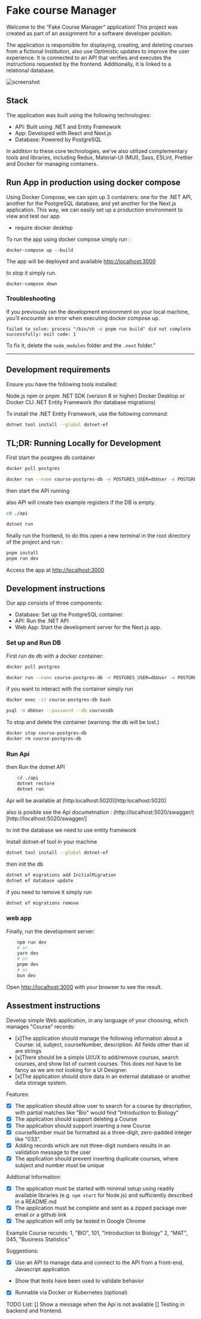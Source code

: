 # Fake course Manager

Welcome to the “Fake Course Manager” application! This project was created as part of an assignment for a software developer position.

The application is responsible for displaying, creating, and deleting courses from a fictional Institution, also use Optimistic updates to improve the user experience. It is connected to an API that verifies and executes the instructions requested by the frontend. Additionally, it is linked to a relational database.

![screenshot](./docs/image.png)

## Stack

 The application was built using the following technologies: 

- API: Built using .NET and Entity Framework
- App: Developed with React and Next.js
- Database: Powered by PostgreSQL
    
In addition to these core technologies, we’ve also utilized complementary tools and libraries, including Redux, Material-UI (MUI), Sass, ESLint, Prettier and Docker for managing containers.

## Run App in production using docker compose

Using Docker Compose, we can spin up 3 containers: one for the .NET API, another for the PostgreSQL database, and yet another for the Next.js application. 
This way, we can easily set up a production environment to view and test our app

- require docker desktop

To run the app using docker compose simply run :

```
docker-compose up --build
```
The app will be deployed and available [http://localhost:3000](http://localhost:3000)


to stop it simply run.
```
docker-compose down
```

### Troubleshooting

If you previously ran the development environment on your local machine, you’ll encounter an error when executing docker compose up.

```
failed to solve: process "/bin/sh -c pnpm run build" did not complete successfully: exit code: 1
```
 To fix it, delete the ```node_modules``` folder and the ```.next``` folder.”

---

## Development requirements

Ensure you have the following tools installed:

Node.js
npm or pnpm
.NET SDK (version 8 or higher)
Docker Desktop or Docker CLI
.NET Entity Framework (for database migrations)

To install the .NET Entity Framework, use the following command:

```bash
dotnet tool install --global dotnet-ef
```

## TL;DR: Running Locally for Development 

First start the postgres db container 

```bash
docker pull postgres

docker run --name course-postgres-db -e POSTGRES_USER=dbUser -e POSTGRES_PASSWORD=dbpassword -e POSTGRES_DB=coursesdb -p 5432:5432 -d postgres
```
then start the API running

also API will create two example registers if the DB is empty.

```bash
cd ./api

dotnet run
```

finally run the frontend, to do this open a new terminal in the root directory of the project and run : 

```bash
pnpm install
pnpm run dev
```

Access the app at [http://localhost:3000](http://localhost:3000)


## Development instructions

Our app consists of three components:

- Database: Set up the PostgreSQL container.
- API: Run the .NET API
- Web App: Start the development server for the Next.js app.

### Set up and Run DB

First run de db with a docker container:

```bash
docker pull postgres

docker run --name course-postgres-db -e POSTGRES_USER=dbUser -e POSTGRES_PASSWORD=dbpassword -e POSTGRES_DB=coursesdb -p 5432:5432 -d postgres
```

if you want to interact with the container simply run 

```bash
docker exec -it course-postgres-db bash

psql -U dbUser --password --db coursesdb
```

To stop and delete the container  (warning: the db will be lost.)

```bash
docker stop course-postgres-db
docker rm course-postgres-db
```

### Run Api

then Run the dotnet API

```bash
    cd ./api
    dotnet restore
    dotnet run
```

Api will be available at (http:localhost:5020)[http:localhost:5020]

also is posible see the Api documetnation : (http://localhost:5020/swagger/)[http://localhost:5020/swagger/]

to init the database we need to use entity framework

Install dotnet-ef tool in your machine

```bash
dotnet tool install --global dotnet-ef
```

then init the db

```bash
dotnet ef migrations add InitialMigration
dotnet ef database update
```

if you need to remove it simply run 
```bash 
dotnet ef migrations remove
```

### web app

Finally, run the development server:

```bash
    npm run dev
    # or
    yarn dev
    # or
    pnpm dev
    # or
    bun dev
```

Open [http://localhost:3000](http://localhost:3000) with your browser to see the result.

## Assestment instructions
Develop simple Web application, in any language of your choosing, which manages "Course" records:
- [x]The application should manage the following information about a Course: id, subject, courseNumber, description. All fields other than id are strings
- [x]There should be a simple UI/UX to add/remove courses, search courses, and show list of current courses. This does not have to be fancy as we are not looking for a UI Designer.
- [x]The application should store data in an external database or another data storage system.

Features:
- [x] The application should allow user to search for a course by description, with partial matches like "Bio" would find "Introduction to Biology"
- [x] The application should support deleting a Course
- [x] The application should support inserting a new Course
- [x] courseNumber must be formatted as a three-digit, zero-padded integer like "033". 
- [x] Adding records which are not three-digit numbers results in an validation message to the user
- [x] The application should prevent inserting duplicate courses, where subject and number must be unique

Addtional Information:
- [x] The application must be started with minimal setup using readily available libraries (e.g. `npm start` for Node.js) and sufficiently described in a README.md
- [x] The application must be complete and sent as a zipped package over email or a github link
- [x] The application will only be tested in Google Chrome

Example Course records:
1, "BIO", 101, "Introduction to Biology"
2, "MAT", 045, "Business Statistics"

Suggestions:
- [x] Use an API to manage data and connect to the API from a front-end, Javascript application
- Show that tests have been used to validate behavior
- [x] Runnable via Docker or Kubernetes (optional)

TODO List: 
[] Show a message when the Api is not available
[] Testing in backend and frontend.

